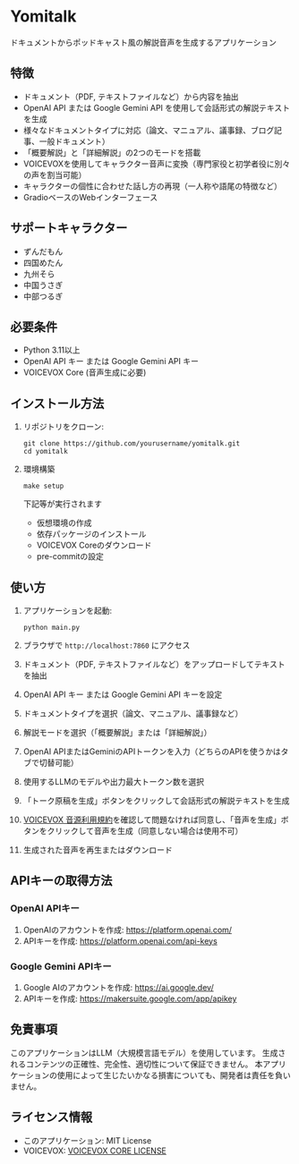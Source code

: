 # Yomitalk

ドキュメントからポッドキャスト風の解説音声を生成するアプリケーション

## 特徴

- ドキュメント（PDF, テキストファイルなど）から内容を抽出
- OpenAI API または Google Gemini API を使用して会話形式の解説テキストを生成
- 様々なドキュメントタイプに対応（論文、マニュアル、議事録、ブログ記事、一般ドキュメント）
- 「概要解説」と「詳細解説」の2つのモードを搭載
- VOICEVOXを使用してキャラクター音声に変換（専門家役と初学者役に別々の声を割当可能）
- キャラクターの個性に合わせた話し方の再現（一人称や語尾の特徴など）
- GradioベースのWebインターフェース

## サポートキャラクター

- ずんだもん
- 四国めたん
- 九州そら
- 中国うさぎ
- 中部つるぎ

## 必要条件

- Python 3.11以上
- OpenAI API キー または Google Gemini API キー
- VOICEVOX Core (音声生成に必要)

## インストール方法

1. リポジトリをクローン:
   ```
   git clone https://github.com/yourusername/yomitalk.git
   cd yomitalk
   ```

2. 環境構築
   ```
   make setup
   ```

   下記等が実行されます
   - 仮想環境の作成
   - 依存パッケージのインストール
   - VOICEVOX Coreのダウンロード
   - pre-commitの設定

## 使い方

1. アプリケーションを起動:
   ```
   python main.py
   ```

2. ブラウザで `http://localhost:7860` にアクセス

3. ドキュメント（PDF, テキストファイルなど）をアップロードしてテキストを抽出

4. OpenAI API キー または Google Gemini API キーを設定

5. ドキュメントタイプを選択（論文、マニュアル、議事録など）

6. 解説モードを選択（「概要解説」または「詳細解説」）

7. OpenAI APIまたはGeminiのAPIトークンを入力（どちらのAPIを使うかはタブで切替可能）

8. 使用するLLMのモデルや出力最大トークン数を選択

9. 「トーク原稿を生成」ボタンをクリックして会話形式の解説テキストを生成

10. [VOICEVOX 音源利用規約](https://zunko.jp/con_ongen_kiyaku.html)を確認して問題なければ同意し、「音声を生成」ボタンをクリックして音声を生成（同意しない場合は使用不可）

11. 生成された音声を再生またはダウンロード

## APIキーの取得方法

### OpenAI APIキー
1. OpenAIのアカウントを作成: https://platform.openai.com/
2. APIキーを作成: https://platform.openai.com/api-keys

### Google Gemini APIキー
1. Google AIのアカウントを作成: https://ai.google.dev/
2. APIキーを作成: https://makersuite.google.com/app/apikey

## 免責事項

このアプリケーションはLLM（大規模言語モデル）を使用しています。
生成されるコンテンツの正確性、完全性、適切性について保証できません。
本アプリケーションの使用によって生じたいかなる損害についても、開発者は責任を負いません。

## ライセンス情報

- このアプリケーション: MIT License
- VOICEVOX: [VOICEVOX CORE LICENSE](https://github.com/VOICEVOX/voicevox_core/blob/main/LICENSE)
